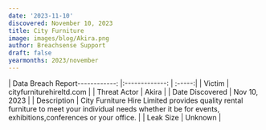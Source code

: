 ```yaml
---
date: '2023-11-10'
discovered: November 10, 2023
title: City Furniture
image: images/blog/Akira.png
author: Breachsense Support
draft: false
yearmonths: 2023/november
---
```


| Data Breach Report------------:     |:-------------:    | :-----:|
| Victim      | cityfurniturehireltd.com      | 
| Threat Actor      | Akira      | 
| Date Discovered      | Nov 10, 2023      | 
| Description      | City Furniture Hire Limited provides quality rental furniture to meet your individual needs whether it be for events, exhibitions,conferences or your office.      | 
| Leak Size      | Unknown      | 

